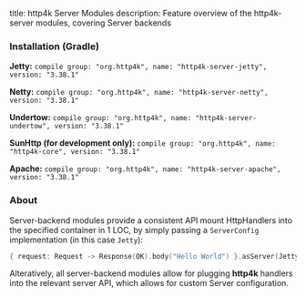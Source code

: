 title: http4k Server Modules
description: Feature overview of the http4k-server modules, covering Server backends

### Installation (Gradle)
**Jetty:** ```compile group: "org.http4k", name: "http4k-server-jetty", version: "3.38.1"```

**Netty:** ```compile group: "org.http4k", name: "http4k-server-netty", version: "3.38.1"```

**Undertow:** ```compile group: "org.http4k", name: "http4k-server-undertow", version: "3.38.1"```

**SunHttp (for development only):** ```compile group: "org.http4k", name: "http4k-core", version: "3.38.1"```

**Apache:** ```compile group: "org.http4k", name: "http4k-server-apache", version: "3.38.1"```

### About
Server-backend modules provide a consistent API mount HttpHandlers into the specified container in 1 LOC, by simply passing a `ServerConfig` implementation (in this case `Jetty`):

```kotlin
{ request: Request -> Response(OK).body("Hello World") }.asServer(Jetty(8000)).start().block()
```
Alteratively, all server-backend modules allow for plugging **http4k** handlers into the relevant server API, which allows for custom Server configuration.
